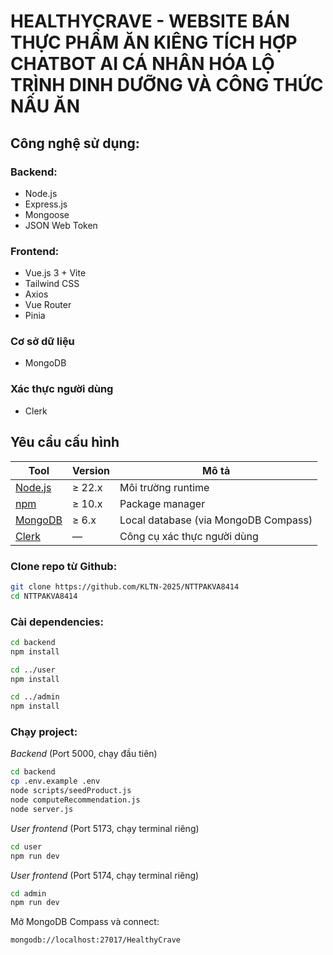 # HEALTHYCRAVE - WEBSITE BÁN THỰC PHẨM ĂN KIÊNG TÍCH HỢP CHATBOT AI CÁ NHÂN HÓA LỘ TRÌNH DINH DƯỠNG VÀ CÔNG THỨC NẤU ĂN

## Công nghệ sử dụng:
### Backend:
* Node.js
* Express.js
* Mongoose
* JSON Web Token
### Frontend:
* Vue.js 3 + Vite
* Tailwind CSS
* Axios
* Vue Router
* Pinia
### Cơ sở dữ liệu
* MongoDB
### Xác thực người dùng
* Clerk

## Yêu cầu cấu hình
| Tool | Version | Mô tả |
|------|----------|--------------|
| [Node.js](https://nodejs.org/) | ≥ 22.x | Môi trường runtime |
| [npm](https://www.npmjs.com/) | ≥ 10.x | Package manager |
| [MongoDB](https://www.mongodb.com/try/download/community) | ≥ 6.x | Local database (via MongoDB Compass) |
| [Clerk](https://clerk.com/) | — | Công cụ xác thực người dùng |


### Clone repo từ Github:
```bash
git clone https://github.com/KLTN-2025/NTTPAKVA8414
cd NTTPAKVA8414
```

### Cài dependencies:
```bash
cd backend
npm install

cd ../user
npm install

cd ../admin
npm install
```

### Chạy project:
*Backend* (Port 5000, chạy đầu tiên)
```bash
cd backend
cp .env.example .env
node scripts/seedProduct.js 
node computeRecommendation.js
node server.js
```

*User frontend* (Port 5173, chạy terminal riêng)
```bash
cd user
npm run dev
```

*User frontend* (Port 5174, chạy terminal riêng)
```bash
cd admin
npm run dev
```

Mở MongoDB Compass và connect:
```bash
mongodb://localhost:27017/HealthyCrave
```
